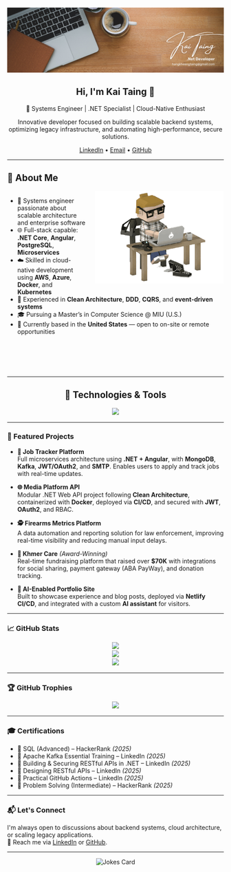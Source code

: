 <!-- Header Banner -->
![MasterHead](./assets/gh-header-image.png)

<div align="center">

<h2>Hi, I'm Kai Taing 👋</h2>
<p>🚀 Systems Engineer | .NET Specialist | Cloud-Native Enthusiast</p>
<p>Innovative developer focused on building scalable backend systems, optimizing legacy infrastructure, and automating high-performance, secure solutions.</p>

<a href="https://www.linkedin.com/in/hang-kheang-taing" target="_blank">LinkedIn</a> • 
<a href="mailto:hangkheangtaing@gmail.com">Email</a> • 
<a href="https://github.com/Kheang1409" target="_blank">GitHub</a>

</div>

---

<h2>💼 About Me</h2>

<div align="left" style="overflow: auto; padding-bottom: 20px;">
  <img align="right" src="./assets/developer-dev.gif" alt="Coding" width="300" style="margin-left: 20px;" />

  <ul>
    <li>🔧 Systems engineer passionate about scalable architecture and enterprise software</li>
    <li>🌐 Full-stack capable: <strong>.NET Core</strong>, <strong>Angular</strong>, <strong>PostgreSQL</strong>, <strong>Microservices</strong></li>
    <li>☁️ Skilled in cloud-native development using <strong>AWS</strong>, <strong>Azure</strong>, <strong>Docker</strong>, and <strong>Kubernetes</strong></li>
    <li>🧩 Experienced in <strong>Clean Architecture</strong>, <strong>DDD</strong>, <strong>CQRS</strong>, and <strong>event-driven systems</strong></li>
    <li>🎓 Pursuing a Master’s in Computer Science @ MIU (U.S.)</li>
    <li>📍 Currently based in the <strong>United States</strong> — open to on-site or remote opportunities</li>
  </ul>
</div>

<br/><br/>

---

<div>
  <h2 align="center">🧰 Technologies & Tools</h2>
  <p align="center">
    <a href="https://skillicons.dev">
      <img src="https://skillicons.dev/icons?i=dotnet,cs,python,angular,ts,postgres,mongodb,redis,aws,azure,docker,kubernetes,kafka,git,github" />
    </a>
  </p>
</div>

---

### 🚀 Featured Projects

- **🔗 Job Tracker Platform**  
  Full microservices architecture using **.NET + Angular**, with **MongoDB**, **Kafka**, **JWT/OAuth2**, and **SMTP**. Enables users to apply and track jobs with real-time updates.

- **🌐 Media Platform API**  
  Modular .NET Web API project following **Clean Architecture**, containerized with **Docker**, deployed via **CI/CD**, and secured with **JWT**, **OAuth2**, and RBAC.

- **🕵️ Firearms Metrics Platform**  
  A data automation and reporting solution for law enforcement, improving real-time visibility and reducing manual input delays.

- **📱 Khmer Care** *(Award-Winning)*  
  Real-time fundraising platform that raised over **$70K** with integrations for social sharing, payment gateway (ABA PayWay), and donation tracking.

- **🧠 AI-Enabled Portfolio Site**  
  Built to showcase experience and blog posts, deployed via **Netlify CI/CD**, and integrated with a custom **AI assistant** for visitors.

---

### 📈 GitHub Stats

<p align="center">
  <img src="https://github-readme-stats.vercel.app/api?username=Kheang1409&theme=dark&show_icons=true&count_private=true&hide_border=true" />
  <br/>
  <img src="https://github-readme-streak-stats.herokuapp.com/?user=Kheang1409&theme=dark&hide_border=true" />
  <br/>
  <img src="https://github-readme-stats.anuraghazra1.vercel.app/api/top-langs/?username=Kheang1409&theme=dark&hide_border=true&no-bg=true&langs_count=10" />
</p>

---

### 🏆 GitHub Trophies

<p align="center">
  <img src="https://github-profile-trophy.vercel.app/?username=Kheang1409&theme=tokyonight&row=1&column=6&margin-h=15&margin-w=15&no-bg=true" />
</p>

---

### 🎓 Certifications

- 📜 SQL (Advanced) – HackerRank *(2025)*
- 📜 Apache Kafka Essential Training – LinkedIn *(2025)*
- 📜 Building & Securing RESTful APIs in .NET – LinkedIn *(2025)*
- 📜 Designing RESTful APIs – LinkedIn *(2025)*
- 📜 Practical GitHub Actions – LinkedIn *(2025)*
- 📜 Problem Solving (Intermediate) – HackerRank *(2025)*

---

### 📬 Let's Connect

I'm always open to discussions about backend systems, cloud architecture, or scaling legacy applications.  
💬 Reach me via [LinkedIn](https://www.linkedin.com/in/hang-kheang-taing) or [GitHub](https://github.com/Kheang1409).

---

<div align="center">
  <img src="https://readme-jokes.vercel.app/api?theme=cobalt" alt="Jokes Card" />
</div>